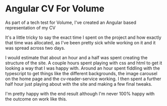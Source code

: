 # Angular CV For Volume
 As part of a tech test for Volume, I've created an Angular based representation of my CV

 It's a little tricky to say the exact time I spent on the project and how exactly that time was allocated, as I've been pretty sick while working on it and it was spread across two days.

 I would estimate that about an hour and a half was spent creating the structure of the site. A couple hours spent playing with css and html to get it looking a way that I was happy with. Around an hour spent fiddling with the typescript to get things like the different backgrounds, the image carousel on the home page and the cv-reader-service working. I then spent a further half hour just playing about with the site and making a few final tweaks.

 I'm pretty happy with the end result although I'm never 100% happy with the outcome on work like this. 
